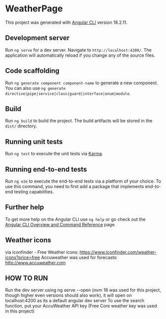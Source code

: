 # WeatherPage

This project was generated with [Angular CLI](https://github.com/angular/angular-cli) version 18.2.11.

## Development server

Run `ng serve` for a dev server. Navigate to `http://localhost:4200/`. The application will automatically reload if you change any of the source files.

## Code scaffolding

Run `ng generate component component-name` to generate a new component. You can also use `ng generate directive|pipe|service|class|guard|interface|enum|module`.

## Build

Run `ng build` to build the project. The build artifacts will be stored in the `dist/` directory.

## Running unit tests

Run `ng test` to execute the unit tests via [Karma](https://karma-runner.github.io).

## Running end-to-end tests

Run `ng e2e` to execute the end-to-end tests via a platform of your choice. To use this command, you need to first add a package that implements end-to-end testing capabilities.

## Further help

To get more help on the Angular CLI use `ng help` or go check out the [Angular CLI Overview and Command Reference](https://angular.dev/tools/cli) page.

## Weather icons 

via iconfinder - Free Weather icons: https://www.iconfinder.com/weather-icons?price=free
Accuweather was used for forecasts: http://www.accuweather.com

## HOW TO RUN
Run the dev server using ng serve --open (nvm 18 was used for this project, though higher even versions should also work), it will open on localhost:4200 as its a default angular dev server
To use the search function, put your AccuWeather API key (Free Core weather key was used in this project)

